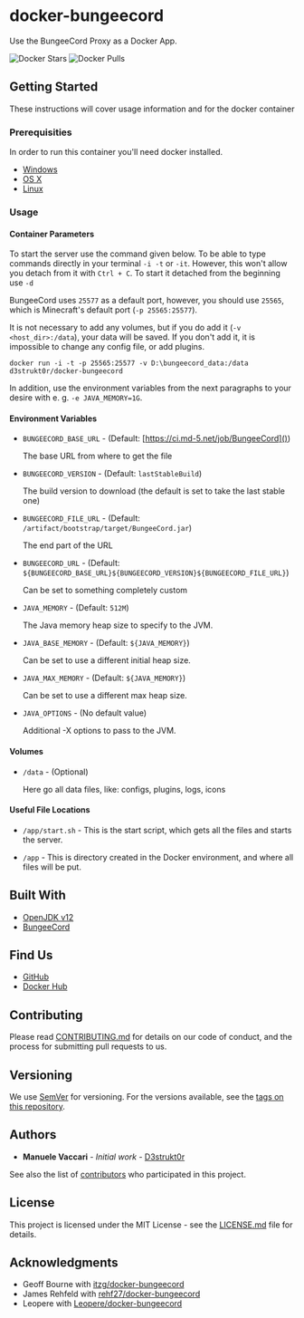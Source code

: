 # docker-bungeecord

Use the BungeeCord Proxy as a Docker App.

![Docker Stars](https://img.shields.io/docker/stars/d3strukt0r/bungeecord.svg)
![Docker Pulls](https://img.shields.io/docker/pulls/d3strukt0r/bungeecord.svg)

## Getting Started

These instructions will cover usage information and for the docker container

### Prerequisities

In order to run this container you'll need docker installed.

*   [Windows](https://docs.docker.com/windows/started)
*   [OS X](https://docs.docker.com/mac/started/)
*   [Linux](https://docs.docker.com/linux/started/)

### Usage

#### Container Parameters

To start the server use the command given below. To be able to type commands directly in your terminal `-i -t` or `-it`. However, this won't allow you detach from it with `Ctrl + C`. To start it detached from the beginning use `-d`

BungeeCord uses `25577` as a default port, however, you should use `25565`, which is Minecraft's default port (`-p 25565:25577`).

It is not necessary to add any volumes, but if you do add it (`-v <host_dir>:/data`), your data will be saved. If you don't add it, it is impossible to change any config file, or add plugins.

```shell
docker run -i -t -p 25565:25577 -v D:\bungeecord_data:/data d3strukt0r/docker-bungeecord
```

In addition, use the environment variables from the next paragraphs to your desire with e. g. `-e JAVA_MEMORY=1G`.

#### Environment Variables

*   `BUNGEECORD_BASE_URL` - (Default: [https://ci.md-5.net/job/BungeeCord]())

    The base URL from where to get the file

*   `BUNGEECORD_VERSION` - (Default: `lastStableBuild`)

    The build version to download (the default is set to take the last stable one)

*   `BUNGEECORD_FILE_URL` - (Default: `/artifact/bootstrap/target/BungeeCord.jar`)

    The end part of the URL

*   `BUNGEECORD_URL` - (Default: `${BUNGEECORD_BASE_URL}${BUNGEECORD_VERSION}${BUNGEECORD_FILE_URL}`)

    Can be set to something completely custom

*   `JAVA_MEMORY` - (Default: `512M`)

    The Java memory heap size to specify to the JVM.

*   `JAVA_BASE_MEMORY` - (Default: `${JAVA_MEMORY}`)

    Can be set to use a different initial heap size.

*   `JAVA_MAX_MEMORY` - (Default: `${JAVA_MEMORY}`)

    Can be set to use a different max heap size.

*   `JAVA_OPTIONS` - (No default value)

    Additional -X options to pass to the JVM.

#### Volumes

*   `/data` - (Optional)

    Here go all data files, like: configs, plugins, logs, icons

#### Useful File Locations

*   `/app/start.sh` - This is the start script, which gets all the files and starts the server.

*   `/app` - This is directory created in the Docker environment, and where all files will be put.

## Built With

*   [OpenJDK v12](https://hub.docker.com/_/openjdk)
*   [BungeeCord](https://ci.md-5.net/job/BungeeCord/)

## Find Us

*   [GitHub](https://github.com/D3strukt0r/docker-bungeecord)
*   [Docker Hub](https://hub.docker.com/r/d3strukt0r/bungeecord)

## Contributing

Please read [CONTRIBUTING.md](CONTRIBUTING.md) for details on our code of conduct, and the process for submitting pull requests to us.

## Versioning

We use [SemVer](http://semver.org/) for versioning. For the versions available, see the
[tags on this repository](https://github.com/D3strukt0r/docker-bungeecord/tags).

## Authors

*   **Manuele Vaccari** - *Initial work* - [D3strukt0r](https://github.com/D3strukt0r)

See also the list of [contributors](https://github.com/D3strukt0r/docker-bungeecord/contributors) who
participated in this project.

## License

This project is licensed under the MIT License - see the [LICENSE.md](LICENSE.md) file for details.

## Acknowledgments

*   Geoff Bourne with [itzg/docker-bungeecord](https://github.com/itzg/docker-bungeecord)
*   James Rehfeld with [rehf27/docker-bungeecord](https://github.com/rehf27/docker-bungeecord)
*   Leopere with [Leopere/docker-bungeecord](https://github.com/Leopere/docker-bungeecord)
